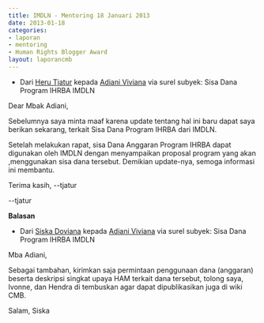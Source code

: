 ```yaml
---
title: IMDLN - Mentoring 18 Januari 2013
date: 2013-01-18
categories:
- laporan
- mentoring
- Human Rights Blogger Award
layout: laporancmb
---
```


* Dari [Heru Tjatur](http://wiki.ciptamedia.org/wiki/Heru_Tjatur) kepada [Adiani Viviana](http://wiki.ciptamedia.org/wiki/Adiani_Viviana) via surel subyek: Sisa Dana Program IHRBA IMDLN

Dear Mbak Adiani,

Sebelumnya saya minta maaf karena update tentang hal ini baru dapat
saya berikan sekarang, terkait Sisa Dana Program IHRBA dari IMDLN.

Setelah melakukan rapat, sisa Dana Anggaran Program IHRBA dapat digunakan
oleh IMDLN dengan menyampaikan proposal program yang akan ,menggunakan
sisa dana tersebut. Demikian update-nya, semoga informasi ini
membantu.

Terima kasih,
--tjatur

--tjatur

**Balasan**

* Dari [Siska Doviana](http://wiki.ciptamedia.org/wiki/Siska_Doviana) kepada [Adiani Viviana](http://wiki.ciptamedia.org/wiki/Adiani_Viviana) via surel subyek: Sisa Dana Program IHRBA IMDLN

Mba Adiani,

Sebagai tambahan, kirimkan saja permintaan penggunaan dana (anggaran) beserta deskripsi singkat 
upaya HAM terkait dana tersebut, tolong saya, Ivonne, dan Hendra di tembuskan agar dapat dipublikasikan juga
di wiki CMB.

Salam,
Siska
